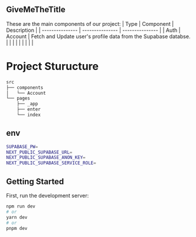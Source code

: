 ## GiveMeTheTitle

These are the main components of our project:
| Type | Component | Description |
| --------------- | --------------- | --------------- |
| Auth    | Account  | Fetch and Update user's profile data from the Supabase databse.   |
|    |   |    |
|     |    |    |

# Project Sturucture

```bash
src
├── components
│   └── Account
└── pages
    ├── _app
    ├── enter
    └── index

```


## env
```bash
SUPABASE_PW=
NEXT_PUBLIC_SUPABASE_URL=
NEXT_PUBLIC_SUPABASE_ANON_KEY=
NEXT_PUBLIC_SUPABASE_SERVICE_ROLE=
```


## Getting Started

First, run the development server:

```bash
npm run dev
# or
yarn dev
# or
pnpm dev
```
